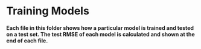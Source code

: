 # Training Models

#### Each file in this folder shows how a particular model is trained and tested on a test set. The test RMSE of each model is calculated and shown at the end of each file.
